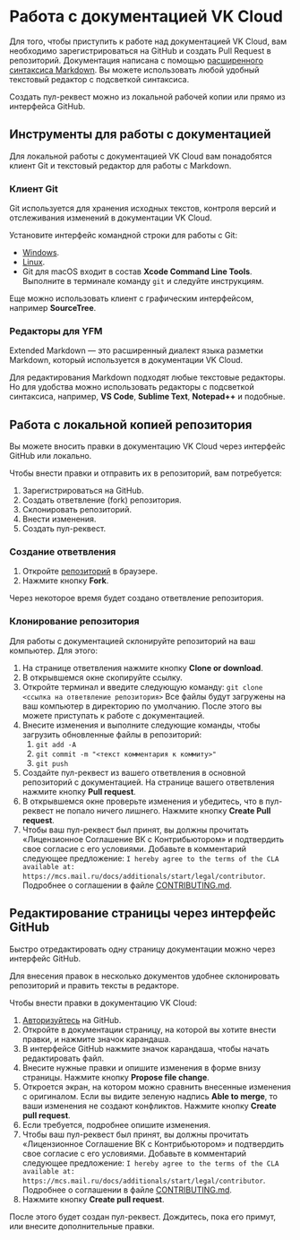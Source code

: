 # Работа с документацией VK Cloud

Для того, чтобы приступить к работе над документацией VK Cloud, вам необходимо зарегистрироваться на GitHub и создать Pull Request в репозиторий. Документация написана с помощью [расширенного синтаксиса Markdown](./md-syntax.md). Вы можете использовать любой удобный текстовый редактор с подсветкой синтаксиса.

Создать пул-реквест можно из локальной рабочей копии или прямо из интерфейса GitHub.

## Инструменты для работы с документацией

Для локальной работы с документацией VK Cloud вам понадобятся клиент Git и текстовый редактор для работы с Markdown.

### Клиент Git

Git используется для хранения исходных текстов, контроля версий и отслеживания изменений в документации VK Cloud.

Установите интерфейс командной строки для работы с Git:

* [Windows](https://git-scm.com/download/win).
* [Linux](https://git-scm.com/download/linux).
* Git для macOS входит в состав **Xcode Command Line Tools**. Выполните в терминале команду `git` и следуйте инструкциям.

Еще можно использовать клиент с графическим интерфейсом, например **SourceTree**.

### Редакторы для YFM

Extended Markdown — это расширенный диалект языка разметки Markdown, который используется в документации VK Cloud.

Для редактирования Markdown подходят любые текстовые редакторы. Но для удобства можно использовать редакторы с подсветкой синтаксиса, например, **VS Code**, **Sublime Text**, **Notepad++** и подобные.

## Работа с локальной копией репозитория

Вы можете вносить правки в документацию VK Cloud через интерфейс GitHub или локально.

Чтобы внести правки и отправить их в репозиторий, вам потребуется:

1. Зарегистрироваться на GitHub.
1. Создать ответвление (fork) репозитория.
1. Склонировать репозиторий.
1. Внести изменения.
1. Создать пул-реквест.

### Создание ответвления

1. Откройте [репозиторий](https://github.com/vk-cs/docs-public) в браузере.
1. Нажмите кнопку **Fork**.

Через некоторое время будет создано ответвление репозитория.

### Клонирование репозитория

Для работы с документацией склонируйте репозиторий на ваш компьютер. Для этого:

1. На странице ответвления нажмите кнопку **Clone or download**.
1. В открывшемся окне скопируйте ссылку.
1. Откройте терминал и введите следующую команду:
	`git clone <ссылка на ответвление репозитория>`
	Все файлы будут загружены на ваш компьютер в директорию по умолчанию. После этого вы можете приступать к работе с документацией.
1. Внесите изменения и выполните следующие команды, чтобы загрузить обновленные файлы в репозиторий:
    1. `git add -A`
    1. `git commit -m "<текст комментария к коммиту>"`
    1. `git push`
1. Создайте пул-реквест из вашего ответвления в основной репозиторий с документацией. На странице вашего ответвления нажмите кнопку **Pull request**.
1. В открывшемся окне проверьте изменения и убедитесь, что в пул-реквест не попало ничего лишнего. Нажмите кнопку **Create Pull request**.
1. Чтобы ваш пул-реквест был принят, вы должны прочитать «Лицензионное Соглашение ВК с Контрибьютором» и подтвердить свое согласие с его условиями. Добавьте в комментарий следующее предложение: `I hereby agree to the terms of the CLA available at: https://mcs.mail.ru/docs/additionals/start/legal/contributor`. Подробнее о соглашении в файле [CONTRIBUTING.md](../CONTRIBUTING.md).

## Редактирование страницы через интерфейс GitHub

Быстро отредактировать одну страницу документации можно через интерфейс GitHub.

Для внесения правок в несколько документов удобнее склонировать репозиторий и править тексты в редакторе.

Чтобы внести правки в документацию VK Cloud:

1. [Авторизуйтесь](https://github.com/login) на GitHub.
1. Откройте в документации страницу, на которой вы хотите внести правки, и нажмите значок карандаша.
1. В интерфейсе GitHub нажмите значок карандаша, чтобы начать редактировать файл.
1. Внесите нужные правки и опишите изменения в форме внизу страницы. Нажмите кнопку **Propose file change**.
1. Откроется экран, на котором можно сравнить внесенные изменения с оригиналом. Если вы видите зеленую надпись **Able to merge**, то ваши изменения не создают конфликтов. Нажмите кнопку **Create pull request**.
1. Если требуется, подробнее опишите изменения.
1. Чтобы ваш пул-реквест был принят, вы должны прочитать «Лицензионное Соглашение ВК с Контрибьютором» и подтвердить свое согласие с его условиями. Добавьте в комментарий следующее предложение: `I hereby agree to the terms of the CLA available at: https://mcs.mail.ru/docs/additionals/start/legal/contributor`. Подробнее о соглашении в файле [CONTRIBUTING.md](../CONTRIBUTING.md).
1. Нажмите кнопку **Create pull request**.

После этого будет создан пул-реквест. Дождитесь, пока его примут, или внесите дополнительные правки.
